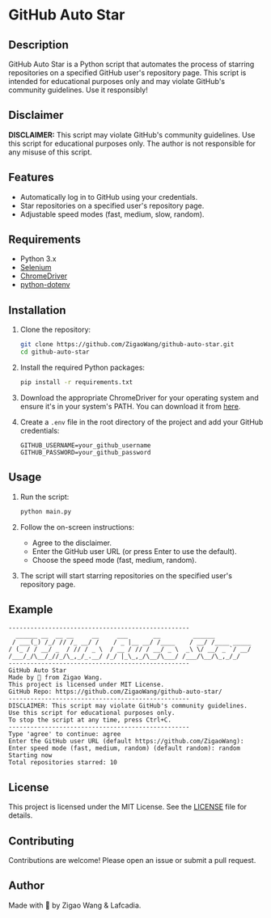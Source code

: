 # GitHub Auto Star

## Description

GitHub Auto Star is a Python script that automates the process of starring repositories on a specified GitHub user's repository page. This script is intended for educational purposes only and may violate GitHub's community guidelines. Use it responsibly!

## Disclaimer

**DISCLAIMER:** This script may violate GitHub's community guidelines. Use this script for educational purposes only. The author is not responsible for any misuse of this script.

## Features

- Automatically log in to GitHub using your credentials.
- Star repositories on a specified user's repository page.
- Adjustable speed modes (fast, medium, slow, random).

## Requirements

- Python 3.x
- [Selenium](https://pypi.org/project/selenium/)
- [ChromeDriver](https://sites.google.com/a/chromium.org/chromedriver/)
- [python-dotenv](https://pypi.org/project/python-dotenv/)

## Installation

1. Clone the repository:

    ```bash
    git clone https://github.com/ZigaoWang/github-auto-star.git
    cd github-auto-star
    ```

2. Install the required Python packages:

    ```bash
    pip install -r requirements.txt
    ```

3. Download the appropriate ChromeDriver for your operating system and ensure it's in your system's PATH. You can download it from [here](https://sites.google.com/a/chromium.org/chromedriver/).

4. Create a `.env` file in the root directory of the project and add your GitHub credentials:

    ```plaintext
    GITHUB_USERNAME=your_github_username
    GITHUB_PASSWORD=your_github_password
    ```

## Usage

1. Run the script:

    ```bash
    python main.py
    ```

2. Follow the on-screen instructions:

    - Agree to the disclaimer.
    - Enter the GitHub user URL (or press Enter to use the default).
    - Choose the speed mode (fast, medium, random).

3. The script will start starring repositories on the specified user's repository page.

## Example

```plaintext
--------------------------------------------------
  ______ __  __ __     __     ___       __         ______          
 / ___(_) /_/ // /_ __/ /    / _ |__ __/ /____    / __/ /____ _____
/ (_ / / __/ _  / // / _ \  / __ / // / __/ _ \  _\ \/ __/ _ `/ __/
/___/_/\__/_//_/\_,_/_.__/ /_/ |_\_,_/\__/\___/ /___/\__/\_,_/_/
--------------------------------------------------
GitHub Auto Star
Made by 💜 from Zigao Wang.
This project is licensed under MIT License.
GitHub Repo: https://github.com/ZigaoWang/github-auto-star/
--------------------------------------------------
DISCLAIMER: This script may violate GitHub's community guidelines.
Use this script for educational purposes only.
To stop the script at any time, press Ctrl+C.
--------------------------------------------------
Type 'agree' to continue: agree
Enter the GitHub user URL (default https://github.com/ZigaoWang): 
Enter speed mode (fast, medium, random) (default random): random
Starting now
Total repositories starred: 10
```

## License

This project is licensed under the MIT License. See the [LICENSE](LICENSE) file for details.

## Contributing

Contributions are welcome! Please open an issue or submit a pull request.

## Author

Made with 💜 by Zigao Wang & Lafcadia.
